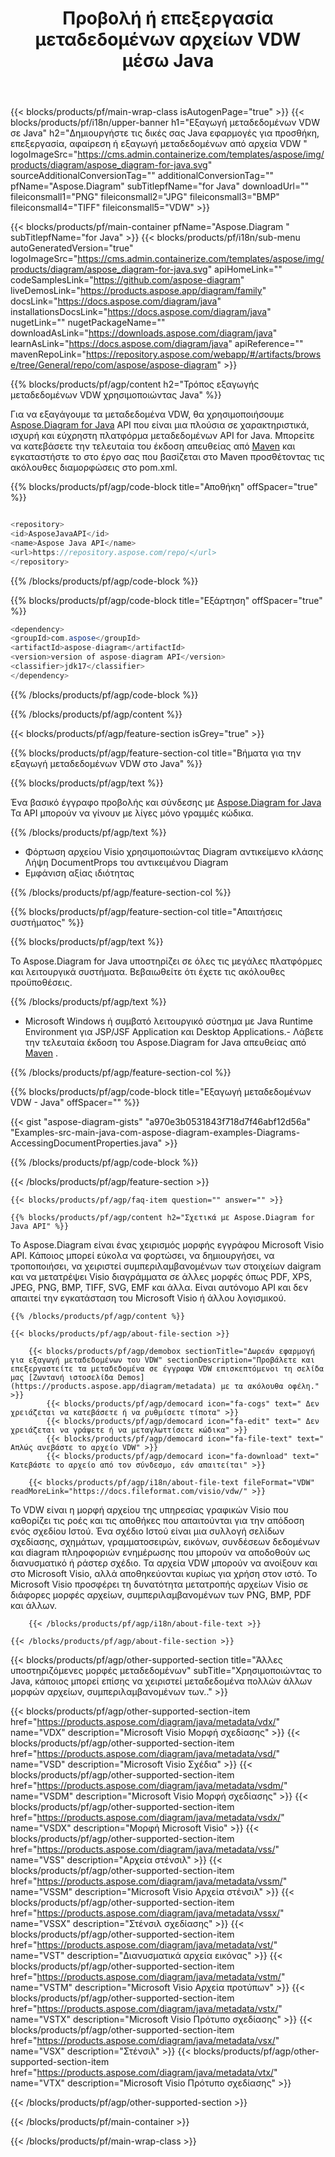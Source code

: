 ﻿---
title: Προβολή ή επεξεργασία μεταδεδομένων αρχείων VDW μέσω Java 
weight: 3150
url: /el/java/metadata/vdw/ 
description: Java δείγμα κώδικα για επεξεργασία ή προβολή μεταδεδομένων VDW στο Java Runtime Environment για JSP/JSF Application and Desktop Applications.
---
{{< blocks/products/pf/main-wrap-class isAutogenPage="true" >}}
{{< blocks/products/pf/i18n/upper-banner h1="Εξαγωγή μεταδεδομένων VDW σε Java" h2="Δημιουργήστε τις δικές σας Java εφαρμογές για προσθήκη, επεξεργασία, αφαίρεση ή εξαγωγή μεταδεδομένων από αρχεία VDW " logoImageSrc="https://cms.admin.containerize.com/templates/aspose/img/products/diagram/aspose_diagram-for-java.svg" sourceAdditionalConversionTag="" additionalConversionTag="" pfName="Aspose.Diagram" subTitlepfName="for Java" downloadUrl="" fileiconsmall1="PNG" fileiconsmall2="JPG" fileiconsmall3="BMP" fileiconsmall4="TIFF" fileiconsmall5="VDW" >}}

{{< blocks/products/pf/main-container pfName="Aspose.Diagram " subTitlepfName="for Java" >}}
{{< blocks/products/pf/i18n/sub-menu autoGeneratedVersion="true" logoImageSrc="https://cms.admin.containerize.com/templates/aspose/img/products/diagram/aspose_diagram-for-java.svg" apiHomeLink="" codeSamplesLink="https://github.com/aspose-diagram" liveDemosLink="https://products.aspose.app/diagram/family" docsLink="https://docs.aspose.com/diagram/java" installationsDocsLink="https://docs.aspose.com/diagram/java" nugetLink="" nugetPackageName="" downloadAsLink="https://downloads.aspose.com/diagram/java" learnAsLink="https://docs.aspose.com/diagram/java" apiReference="" mavenRepoLink="https://repository.aspose.com/webapp/#/artifacts/browse/tree/General/repo/com/aspose/aspose-diagram" >}}

{{% blocks/products/pf/agp/content h2="Τρόπος εξαγωγής μεταδεδομένων VDW χρησιμοποιώντας Java" %}}

 Για να εξαγάγουμε τα μεταδεδομένα VDW, θα χρησιμοποιήσουμε
 [Aspose.Diagram for Java](https://products.aspose.com/diagram/java) 
 API που είναι μια πλούσια σε χαρακτηριστικά, ισχυρή και εύχρηστη πλατφόρμα μεταδεδομένων API for Java. Μπορείτε να κατεβάσετε την τελευταία του έκδοση απευθείας από
 [Maven](https://repository.aspose.com/webapp/#/artifacts/browse/tree/General/repo/com/aspose/aspose-diagram) 
 και εγκαταστήστε το στο έργο σας που βασίζεται στο Maven προσθέτοντας τις ακόλουθες διαμορφώσεις στο pom.xml.

{{% blocks/products/pf/agp/code-block title="Αποθήκη" offSpacer="true" %}}

```cs

<repository>
<id>AsposeJavaAPI</id>
<name>Aspose Java API</name>
<url>https://repository.aspose.com/repo/</url>
</repository>


```

{{% /blocks/products/pf/agp/code-block %}}

{{% blocks/products/pf/agp/code-block title="Εξάρτηση" offSpacer="true" %}}

```cs
<dependency>
<groupId>com.aspose</groupId>
<artifactId>aspose-diagram</artifactId>
<version>version of aspose-diagram API</version>
<classifier>jdk17</classifier>
</dependency>


```

{{% /blocks/products/pf/agp/code-block %}}

{{% /blocks/products/pf/agp/content %}}

{{< blocks/products/pf/agp/feature-section isGrey="true" >}}

{{% blocks/products/pf/agp/feature-section-col title="Βήματα για την εξαγωγή μεταδεδομένων VDW στο Java" %}}

{{% blocks/products/pf/agp/text %}}

 Ένα βασικό έγγραφο προβολής και σύνδεσης με
 [Aspose.Diagram for Java](https://products.aspose.com/diagram/java) 
 Τα API μπορούν να γίνουν με λίγες μόνο γραμμές κώδικα.

{{% /blocks/products/pf/agp/text %}}

+ Φόρτωση αρχείου Visio χρησιμοποιώντας Diagram αντικείμενο κλάσης
Λήψη DocumentProps του αντικειμένου Diagram
+ Εμφάνιση αξίας ιδιότητας

{{% /blocks/products/pf/agp/feature-section-col %}}

{{% blocks/products/pf/agp/feature-section-col title="Απαιτήσεις συστήματος" %}}

{{% blocks/products/pf/agp/text %}}

 Το Aspose.Diagram for Java υποστηρίζει σε όλες τις μεγάλες πλατφόρμες και λειτουργικά συστήματα. Βεβαιωθείτε ότι έχετε τις ακόλουθες προϋποθέσεις.

{{% /blocks/products/pf/agp/text %}}

- Microsoft Windows ή συμβατό λειτουργικό σύστημα με Java Runtime Environment για JSP/JSF Application και Desktop Applications.- Λάβετε την τελευταία έκδοση του Aspose.Diagram for Java απευθείας από [Maven](https://repository.aspose.com/webapp/#/artifacts/browse/tree/General/repo/com/aspose/aspose-diagram)  .

{{% /blocks/products/pf/agp/feature-section-col %}}

{{% blocks/products/pf/agp/code-block title="Εξαγωγή μεταδεδομένων VDW - Java" offSpacer="" %}}

{{< gist "aspose-diagram-gists" "a970e3b0531843f718d7f46abf12d56a" "Examples-src-main-java-com-aspose-diagram-examples-Diagrams-AccessingDocumentProperties.java" >}}

{{% /blocks/products/pf/agp/code-block %}}

{{< /blocks/products/pf/agp/feature-section >}}

    {{< blocks/products/pf/agp/faq-item question="" answer="" >}}
 

<!-- aboutfile Starts -->

    {{% blocks/products/pf/agp/content h2="Σχετικά με Aspose.Diagram for Java API" %}}

 Το Aspose.Diagram είναι ένας χειρισμός μορφής εγγράφου Microsoft Visio API. Κάποιος μπορεί εύκολα να φορτώσει, να δημιουργήσει, να τροποποιήσει, να χειριστεί συμπεριλαμβανομένων των στοιχείων daigram και να μετατρέψει Visio διαγράμματα σε άλλες μορφές όπως PDF, XPS, JPEG, PNG, BMP, TIFF, SVG, EMF και άλλα. Είναι αυτόνομο API και δεν απαιτεί την εγκατάσταση του Microsoft Visio ή άλλου λογισμικού.  



    {{% /blocks/products/pf/agp/content %}}

    {{< blocks/products/pf/agp/about-file-section >}}

        {{< blocks/products/pf/agp/demobox sectionTitle="Δωρεάν εφαρμογή για εξαγωγή μεταδεδομένων του VDW" sectionDescription="Προβάλετε και επεξεργαστείτε τα μεταδεδομένα σε έγγραφα VDW επισκεπτόμενοι τη σελίδα μας [Ζωντανή ιστοσελίδα Demos](https://products.aspose.app/diagram/metadata) με τα ακόλουθα οφέλη." >}}
            {{< blocks/products/pf/agp/democard icon="fa-cogs" text=" Δεν χρειάζεται να κατεβάσετε ή να ρυθμίσετε τίποτα" >}}
            {{< blocks/products/pf/agp/democard icon="fa-edit" text=" Δεν χρειάζεται να γράψετε ή να μεταγλωττίσετε κώδικα" >}}
            {{< blocks/products/pf/agp/democard icon="fa-file-text" text=" Απλώς ανεβάστε το αρχείο VDW" >}}
            {{< blocks/products/pf/agp/democard icon="fa-download" text=" Κατεβάστε το αρχείο από τον σύνδεσμο, εάν απαιτείται" >}}

        {{< blocks/products/pf/agp/i18n/about-file-text fileFormat="VDW" readMoreLink="https://docs.fileformat.com/visio/vdw/" >}}
Το VDW είναι η μορφή αρχείου της υπηρεσίας γραφικών Visio που καθορίζει τις ροές και τις αποθήκες που απαιτούνται για την απόδοση ενός σχεδίου Ιστού. Ένα σχέδιο Ιστού είναι μια συλλογή σελίδων σχεδίασης, σχημάτων, γραμματοσειρών, εικόνων, συνδέσεων δεδομένων και diagram πληροφοριών ενημέρωσης που μπορούν να αποδοθούν ως διανυσματικό ή ράστερ σχέδιο. Τα αρχεία VDW μπορούν να ανοίξουν και στο Microsoft Visio, αλλά αποθηκεύονται κυρίως για χρήση στον ιστό. Το Microsoft Visio προσφέρει τη δυνατότητα μετατροπής αρχείων Visio σε διάφορες μορφές αρχείων, συμπεριλαμβανομένων των PNG, BMP, PDF και άλλων. 

        {{< /blocks/products/pf/agp/i18n/about-file-text >}}

    {{< /blocks/products/pf/agp/about-file-section >}}

<!-- aboutfile Ends -->

{{< blocks/products/pf/agp/other-supported-section title="Άλλες υποστηριζόμενες μορφές μεταδεδομένων" subTitle="Χρησιμοποιώντας το Java, κάποιος μπορεί επίσης να χειριστεί μεταδεδομένα πολλών άλλων μορφών αρχείων, συμπεριλαμβανομένων των.." >}}

{{< blocks/products/pf/agp/other-supported-section-item href="https://products.aspose.com/diagram/java/metadata/vdx/" name="VDX" description="Microsoft Visio Μορφή σχεδίασης" >}}
{{< blocks/products/pf/agp/other-supported-section-item href="https://products.aspose.com/diagram/java/metadata/vsd/" name="VSD" description="Microsoft Visio Σχέδια" >}}
{{< blocks/products/pf/agp/other-supported-section-item href="https://products.aspose.com/diagram/java/metadata/vsdm/" name="VSDM" description="Microsoft Visio Μορφή σχεδίασης" >}}
{{< blocks/products/pf/agp/other-supported-section-item href="https://products.aspose.com/diagram/java/metadata/vsdx/" name="VSDX" description="Μορφή Microsoft Visio" >}}
{{< blocks/products/pf/agp/other-supported-section-item href="https://products.aspose.com/diagram/java/metadata/vss/" name="VSS" description="Αρχεία στένσιλ" >}}
{{< blocks/products/pf/agp/other-supported-section-item href="https://products.aspose.com/diagram/java/metadata/vssm/" name="VSSM" description="Microsoft Visio Αρχεία στένσιλ" >}}
{{< blocks/products/pf/agp/other-supported-section-item href="https://products.aspose.com/diagram/java/metadata/vssx/" name="VSSX" description="Στένσιλ σχεδίασης" >}}
{{< blocks/products/pf/agp/other-supported-section-item href="https://products.aspose.com/diagram/java/metadata/vst/" name="VST" description="Διανυσματικά αρχεία εικόνας" >}}
{{< blocks/products/pf/agp/other-supported-section-item href="https://products.aspose.com/diagram/java/metadata/vstm/" name="VSTM" description="Microsoft Visio Αρχεία προτύπων" >}}
{{< blocks/products/pf/agp/other-supported-section-item href="https://products.aspose.com/diagram/java/metadata/vstx/" name="VSTX" description="Microsoft Visio Πρότυπο σχεδίασης" >}}
{{< blocks/products/pf/agp/other-supported-section-item href="https://products.aspose.com/diagram/java/metadata/vsx/" name="VSX" description="Στένσιλ" >}}
{{< blocks/products/pf/agp/other-supported-section-item href="https://products.aspose.com/diagram/java/metadata/vtx/" name="VTX" description="Microsoft Visio Πρότυπο σχεδίασης" >}}

{{< /blocks/products/pf/agp/other-supported-section >}}

{{< /blocks/products/pf/main-container >}}
    
{{< /blocks/products/pf/main-wrap-class >}}